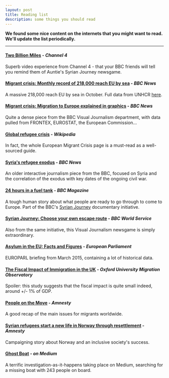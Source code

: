 ```yaml
---
layout: post
title: Reading list
description: some things you should read
---
```


**We found some nice content on the internets that you might want to read. We'll update the list periodically.**

---

#### [Two Billion Miles](http://twobillionmiles.com/) - *Channel 4*

Superb video experience from Channel 4 - that your BBC friends will tell you remind them of Auntie's Syrian Journey newsgame.

#### [Migrant crisis: Monthly record of 218,000 reach EU by sea](http://www.bbc.com/news/world-europe-34700104) - *BBC News*

A massive 218,000 reach EU by sea in October. Full data from UNHCR [here](http://data.unhcr.org/).

#### [Migrant crisis: Migration to Europe explained in graphics](http://www.bbc.co.uk/news/world-europe-34131911) - *BBC News*

Quite a dense piece from the BBC Visual Journalism department, with data pulled from FRONTEX, EUROSTAT, the European Commission...

#### [Global refugee crisis](https://en.wikipedia.org/wiki/European_migrant_crisis#Global_refugee_crisis) - *Wikipedia*

In fact, the whole European Migrant Crisis page is a must-read as a well-sourced guide.

#### [Syria's refugee exodus](http://www.bbc.co.uk/news/world-middle-east-24900116) - *BBC News*

An older interactive journalism piece from the BBC, focused on Syria and the correlation of the exodus with key dates of the ongoing civil war.

#### [24 hours in a fuel tank](http://www.bbc.co.uk/news/magazine-32152670) - *BBC Magazine*

A tough human story about what people are ready to go through to come to Europe. Part of the BBC's [Syrian Journey](http://www.bbc.co.uk/news/world-middle-east-31987373) documentary initiative.

#### [Syrian Journey: Choose your own escape route](http://www.bbc.co.uk/news/world-middle-east-32057601) - *BBC World Service*

Also from the same initiative, this Visual Journalism newsgame is simply extraordinary.

#### [Asylum in the EU: Facts and Figures](http://www.europarl.europa.eu/RegData/etudes/BRIE/2015/551332/EPRS_BRI%282015%29551332_EN.pdf) - *European Parliament*

EUROPARL briefing from March 2015, containing a lot of historical data.

#### [The Fiscal Impact of Immigration in the UK](http://www.migrationobservatory.ox.ac.uk/briefings/fiscal-impact-immigration-uk) - *Oxford University Migration Observatory*

Spoiler: this study suggests that the fiscal impact is quite small indeed, around +/- 1% of GDP.

#### [People on the Move](https://www.amnesty.org/en/what-we-do/people-on-the-move/) - *Amnesty*

A good recap of the main issues for migrants worldwide.

#### [Syrian refugees start a new life in Norway through resettlement](https://www.amnesty.org/en/latest/campaigns/2015/10/syria-refugees-new-life-norway-resettlement/) - *Amnesty*

Campaigning story about Norway and an inclusive society's success.

#### [Ghost Boat](https://medium.com/ghostboat) - *on Medium*

A terrific investigation-as-it-happens taking place on Medium, searching for a missing boat with 243 people on board.
